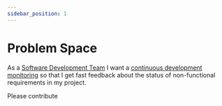 ```yaml
---
sidebar_position: 1
---
```


# Problem Space

As a [Software Development Team](https://github.com/Open-Source-Compliance/Sharing-creates-value/blob/master/User-Stories/Software-Developer-User-Stories/Software-Developer-Epic.md) I want a [continuous development monitoring](../blueprints/ContinuousDevelopmentMonitoring.md) so that I get fast feedback about the status of non-functional requirements in my project.


Please contribute
